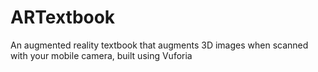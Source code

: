# ARTextbook

An augmented reality textbook that augments 3D images when scanned with your mobile camera, built using Vuforia
